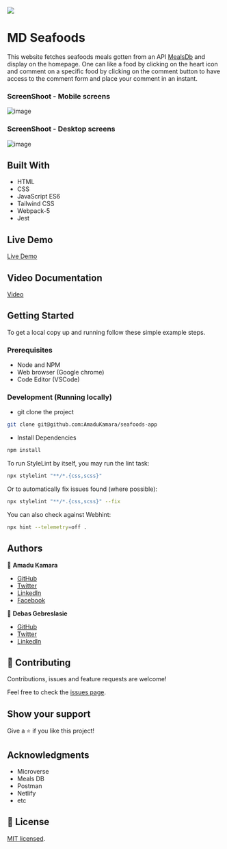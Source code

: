 
![](https://img.shields.io/badge/Microverse-blueviolet)

# MD Seafoods

This website fetches seafoods meals gotten from an API [MealsDb](https://themealdb.com/browse.php?b=f) and display on the homepage.
One can like a food by clicking on the heart icon and comment on a specific food by clicking on the comment button to have access to the comment form and place your comment in an instant.

### ScreenShoot - Mobile screens

![image](https://user-images.githubusercontent.com/50941074/147270738-aa0e9cb1-8fb3-4e16-9df1-614d636f1e05.png)

### ScreenShoot - Desktop screens

![image](https://user-images.githubusercontent.com/50941074/147270429-b2826c00-19b3-4fbb-bde1-a5d234117dd6.png)

## Built With

- HTML
- CSS 
- JavaScript ES6
- Tailwind CSS 
- Webpack-5
- Jest

## Live Demo

[Live Demo](https://seafoods-app.netlify.app/)

## Video Documentation
[Video](https://drive.google.com/file/d/16scw5r_WTeST04d4wZqt5YDSslMAUfRc/view?usp=sharing)

## Getting Started

To get a local copy up and running follow these simple example steps.

### Prerequisites

- Node and NPM
- Web browser (Google chrome)
- Code Editor (VSCode)

### Development (Running locally)

- git clone the project

```bash 
git clone git@github.com:AmaduKamara/seafoods-app
```

- Install Dependencies

```bash
npm install
```

To run StyleLint by itself, you may run the lint task:

```bash
npx stylelint "**/*.{css,scss}"
```

Or to automatically fix issues found (where possible):

```bash
npx stylelint "**/*.{css,scss}" --fix
```

You can also check against Webhint:

```bash
npx hint --telemetry=off .
```
## Authors

👤 **Amadu Kamara**

- [GitHub](https://github.com/AmaduKamara)
- [Twitter](https://twitter.com/DevAmkam)
- [LinkedIn](https://www.linkedin.com/in/amadu-kamara-3b60a25b)
- [Facebook](https://www.facebook.com/amadus.kamara.7)

👤 **Debas Gebreslasie**

- [GitHub](https://github.com/Debas-31)
- [Twitter](https://twitter.com/DEBSH76956492)
- [LinkedIn](https://www.linkedin.com/in/debas-gebrengus)

## 🤝 Contributing

Contributions, issues and feature requests are welcome!

Feel free to check the [issues page](https://github.com/AmaduKamara/seafoods-app/issues).

## Show your support

Give a ⭐️ if you like this project!

## Acknowledgments

- Microverse 
- Meals DB
- Postman
- Netlify
- etc

## 📝 License

[MIT licensed](https://github.com/AmaduKamara/seafoods-app/blob/dev/LICENSE).
